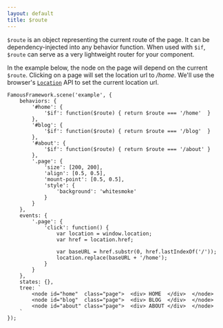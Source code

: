 ```yaml
---
layout: default
title: $route
---
```


`$route` is an object representing the current route of the page. It can be dependency-injected into any
behavior function. When used with `$if`, `$route` can serve as a very lightweight router for your component. 

In the example below, the node on the page will depend on the current `$route`. 
Clicking on a page will set the location url to _/home_. We'll use the browser's
[`Location`](https://developer.mozilla.org/en-US/docs/Web/API/Location) API to set the current location url.

```
FamousFramework.scene('example', {
    behaviors: {
        '#home': {
            '$if': function($route) { return $route === '/home'  }
        },
        '#blog': {
            '$if': function($route) { return $route === '/blog'  }
        },
        '#about': {
            '$if': function($route) { return $route === '/about' }
        },
        '.page': {
            'size': [200, 200],
            'align': [0.5, 0.5],
            'mount-point': [0.5, 0.5],
            'style': {
                'background': 'whitesmoke'
            }
        }
    },
    events: {
        '.page': {
            'click': function() {
                var location = window.location;
                var href = location.href;

                var baseURL = href.substr(0, href.lastIndexOf('/'));
                location.replace(baseURL + '/home');
            }
        }
    },
    states: {},
    tree: `
        <node id="home"  class="page">  <div> HOME  </div>  </node>
        <node id="blog"  class="page">  <div> BLOG  </div>  </node>
        <node id="about" class="page">  <div> ABOUT </div>  </node>
    `
});
```